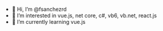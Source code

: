 - 👋 Hi, I’m @fsanchezrd
- 👀 I’m interested in vue.js, net core, c#, vb6, vb.net, react.js
- 🌱 I’m currently learning vue.js

<!---
fanchez/fanchez is a ✨ special ✨ repository because its `README.md` (this file) appears on your GitHub profile.
You can click the Preview link to take a look at your changes.
--->
